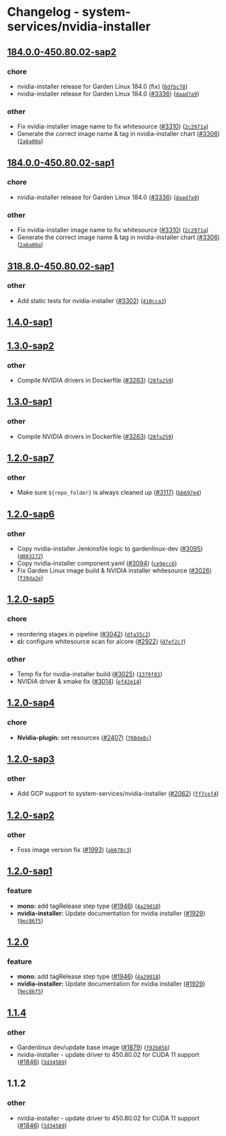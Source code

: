 # Changelog - system-services/nvidia-installer


## [184.0.0-450.80.02-sap2](https://github.wdf.sap.corp/ICN-ML/aicore/compare/rel/system-services/nvidia-installer/184.0.0-450.80.02-sap1...rel/system-services/nvidia-installer/184.0.0-450.80.02-sap2)
### chore
* nvidia-installer release for Garden Linux 184.0 (fix) ([`0dfbc78`](https://github.wdf.sap.corp/ICN-ML/aicore/commit/0dfbc78991c823ece2fa8183b29d6690aa66c437))
* nvidia-installer release for Garden Linux 184.0 ([#3336](https://github.wdf.sap.corp/ICN-ML/aicore/pull/3336)) ([`daad7a9`](https://github.wdf.sap.corp/ICN-ML/aicore/commit/daad7a92e8c3789ccb9adebda5f463912b04887e))

### other
* Fix nvidia-installer image name to fix whitesource ([#3310](https://github.wdf.sap.corp/ICN-ML/aicore/pull/3310)) ([`2c2971a`](https://github.wdf.sap.corp/ICN-ML/aicore/commit/2c2971aba1d60277524377619a4b5fb0918b1f5b))
* Generate the correct image name & tag in nvidia-installer chart ([#3306](https://github.wdf.sap.corp/ICN-ML/aicore/pull/3306)) ([`2a6a00a`](https://github.wdf.sap.corp/ICN-ML/aicore/commit/2a6a00ad52d48a470d26cb2a7ebb73ba0c4577ca))


## [184.0.0-450.80.02-sap1](https://github.wdf.sap.corp/ICN-ML/aicore/compare/rel/system-services/nvidia-installer/318.8.0-450.80.02-sap1...rel/system-services/nvidia-installer/184.0.0-450.80.02-sap1)
### chore
* nvidia-installer release for Garden Linux 184.0 ([#3336](https://github.wdf.sap.corp/ICN-ML/aicore/pull/3336)) ([`daad7a9`](https://github.wdf.sap.corp/ICN-ML/aicore/commit/daad7a92e8c3789ccb9adebda5f463912b04887e))

### other
* Fix nvidia-installer image name to fix whitesource ([#3310](https://github.wdf.sap.corp/ICN-ML/aicore/pull/3310)) ([`2c2971a`](https://github.wdf.sap.corp/ICN-ML/aicore/commit/2c2971aba1d60277524377619a4b5fb0918b1f5b))
* Generate the correct image name & tag in nvidia-installer chart ([#3306](https://github.wdf.sap.corp/ICN-ML/aicore/pull/3306)) ([`2a6a00a`](https://github.wdf.sap.corp/ICN-ML/aicore/commit/2a6a00ad52d48a470d26cb2a7ebb73ba0c4577ca))


## [318.8.0-450.80.02-sap1](https://github.wdf.sap.corp/ICN-ML/aicore/compare/rel/system-services/nvidia-installer/1.4.0-sap1...rel/system-services/nvidia-installer/318.8.0-450.80.02-sap1)
### other
* Add static tests for nvidia-installer ([#3302](https://github.wdf.sap.corp/ICN-ML/aicore/pull/3302)) ([`410cca3`](https://github.wdf.sap.corp/ICN-ML/aicore/commit/410cca392f26e07931df51c76a13e4cd15d17888))


## [1.4.0-sap1](https://github.wdf.sap.corp/ICN-ML/aicore/compare/rel/system-services/nvidia-installer/1.3.0-sap2...rel/system-services/nvidia-installer/1.4.0-sap1)

## [1.3.0-sap2](https://github.wdf.sap.corp/ICN-ML/aicore/compare/rel/system-services/nvidia-installer/1.3.0-sap1...rel/system-services/nvidia-installer/1.3.0-sap2)
### other
* Compile NVIDIA drivers in Dockerfile ([#3263](https://github.wdf.sap.corp/ICN-ML/aicore/pull/3263)) ([`28fa259`](https://github.wdf.sap.corp/ICN-ML/aicore/commit/28fa259e15692d3b97a7233dbabb57429eda6ef6))


## [1.3.0-sap1](https://github.wdf.sap.corp/ICN-ML/aicore/compare/rel/system-services/nvidia-installer/1.2.0-sap7...rel/system-services/nvidia-installer/1.3.0-sap1)
### other
* Compile NVIDIA drivers in Dockerfile ([#3263](https://github.wdf.sap.corp/ICN-ML/aicore/pull/3263)) ([`28fa259`](https://github.wdf.sap.corp/ICN-ML/aicore/commit/28fa259e15692d3b97a7233dbabb57429eda6ef6))


## [1.2.0-sap7](https://github.wdf.sap.corp/ICN-ML/aicore/compare/rel/system-services/nvidia-installer/1.2.0-sap6...rel/system-services/nvidia-installer/1.2.0-sap7)
### other
* Make sure `${repo_folder}` is always cleaned up ([#3117](https://github.wdf.sap.corp/ICN-ML/aicore/pull/3117)) ([`bb697e4`](https://github.wdf.sap.corp/ICN-ML/aicore/commit/bb697e4e1bc8a6c269991c0a4b8cd47782fff3bf))


## [1.2.0-sap6](https://github.wdf.sap.corp/ICN-ML/aicore/compare/rel/system-services/nvidia-installer/1.2.0-sap5...rel/system-services/nvidia-installer/1.2.0-sap6)
### other
* Copy nvidia-installer Jenkinsfile logic to gardenlinux-dev ([#3095](https://github.wdf.sap.corp/ICN-ML/aicore/pull/3095)) ([`d083172`](https://github.wdf.sap.corp/ICN-ML/aicore/commit/d08317216be949caa45a2b4d892b508d1490dfc4))
* Copy nvidia-installer component.yaml ([#3094](https://github.wdf.sap.corp/ICN-ML/aicore/pull/3094)) ([`ce9ecc6`](https://github.wdf.sap.corp/ICN-ML/aicore/commit/ce9ecc6c543af52c9a250f5738d0f8aae58c00ec))
* Fix Garden Linux image build & NVIDIA installer whitesource ([#3026](https://github.wdf.sap.corp/ICN-ML/aicore/pull/3026)) ([`f39da2e`](https://github.wdf.sap.corp/ICN-ML/aicore/commit/f39da2eff0404ee3c8713a127be59456cda68a4a))


## [1.2.0-sap5](https://github.wdf.sap.corp/ICN-ML/aicore/compare/rel/system-services/nvidia-installer/1.2.0-sap4...rel/system-services/nvidia-installer/1.2.0-sap5)
### chore
* reordering stages in pipeline ([#3042](https://github.wdf.sap.corp/ICN-ML/aicore/pull/3042)) ([`dfa35c2`](https://github.wdf.sap.corp/ICN-ML/aicore/commit/dfa35c26e1cdadbebff5391535b155f63b0ac508))
* **ci:** configure whitesource scan for aicore ([#2922](https://github.wdf.sap.corp/ICN-ML/aicore/pull/2922)) ([`d7ef2c7`](https://github.wdf.sap.corp/ICN-ML/aicore/commit/d7ef2c72165cae956c171cf43b0d4de5c6f8dc09))

### other
* Temp fix for nvidia-installer build ([#3025](https://github.wdf.sap.corp/ICN-ML/aicore/pull/3025)) ([`1379f83`](https://github.wdf.sap.corp/ICN-ML/aicore/commit/1379f833a01b4bc349dfee287bbb7cc853ad0b39))
* NVIDIA driver & xmake fix ([#3014](https://github.wdf.sap.corp/ICN-ML/aicore/pull/3014)) ([`ef42e14`](https://github.wdf.sap.corp/ICN-ML/aicore/commit/ef42e14e07ec09a73fc7a15846277cb327655e4f))


## [1.2.0-sap4](https://github.wdf.sap.corp/ICN-ML/aicore/compare/rel/system-services/nvidia-installer/1.2.0-sap3...rel/system-services/nvidia-installer/1.2.0-sap4)
### chore
* **Nvidia-plugin:** set resources ([#2407](https://github.wdf.sap.corp/ICN-ML/aicore/pull/2407)) ([`760de8c`](https://github.wdf.sap.corp/ICN-ML/aicore/commit/760de8cff67a099c402c5f80ba7d629f7329d0b8))


## [1.2.0-sap3](https://github.wdf.sap.corp/ICN-ML/aicore/compare/rel/system-services/nvidia-installer/1.2.0-sap2...rel/system-services/nvidia-installer/1.2.0-sap3)
### other
* Add GCP support to system-services/nvidia-installer ([#2062](https://github.wdf.sap.corp/ICN-ML/aicore/pull/2062)) ([`ff7cef4`](https://github.wdf.sap.corp/ICN-ML/aicore/commit/ff7cef4629e51fd87a8d54a4f1897affbd4bb9f5))


## [1.2.0-sap2](https://github.wdf.sap.corp/ICN-ML/aicore/compare/rel/system-services/nvidia-installer/1.2.0-sap1...rel/system-services/nvidia-installer/1.2.0-sap2)
### other
* Foss image version fix ([#1993](https://github.wdf.sap.corp/ICN-ML/aicore/pull/1993)) ([`ab678c3`](https://github.wdf.sap.corp/ICN-ML/aicore/commit/ab678c3c495451c2f43a75256f4ee8b3ea6c9bb7))


## [1.2.0-sap1](https://github.wdf.sap.corp/ICN-ML/aicore/compare/rel/system-services/nvidia-installer/1.2.0...rel/system-services/nvidia-installer/1.2.0-sap1)
### feature
* **mono:** add tagRelease step type ([#1946](https://github.wdf.sap.corp/ICN-ML/aicore/pull/1946)) ([`4a29018`](https://github.wdf.sap.corp/ICN-ML/aicore/commit/4a290185d9a6d08ad76bf06d4ab613cc4d377e67))
* **nvidia-installer:** Update documentation for nvidia installer ([#1929](https://github.wdf.sap.corp/ICN-ML/aicore/pull/1929)) ([`9ec86f5`](https://github.wdf.sap.corp/ICN-ML/aicore/commit/9ec86f5e3963d644e883b80cefa84ad30f3ab1ce))


## [1.2.0](https://github.wdf.sap.corp/ICN-ML/aicore/compare/rel/system-services/nvidia-installer/1.1.4...rel/system-services/nvidia-installer/1.2.0)
### feature
* **mono:** add tagRelease step type ([#1946](https://github.wdf.sap.corp/ICN-ML/aicore/pull/1946)) ([`4a29018`](https://github.wdf.sap.corp/ICN-ML/aicore/commit/4a290185d9a6d08ad76bf06d4ab613cc4d377e67))
* **nvidia-installer:** Update documentation for nvidia installer ([#1929](https://github.wdf.sap.corp/ICN-ML/aicore/pull/1929)) ([`9ec86f5`](https://github.wdf.sap.corp/ICN-ML/aicore/commit/9ec86f5e3963d644e883b80cefa84ad30f3ab1ce))


## [1.1.4](https://github.wdf.sap.corp/ICN-ML/aicore/compare/rel/system-services/nvidia-installer/1.1.2...rel/system-services/nvidia-installer/1.1.4)
### other
* Gardenlinux dev/update base image ([#1879](https://github.wdf.sap.corp/ICN-ML/aicore/pull/1879)) ([`f02b85b`](https://github.wdf.sap.corp/ICN-ML/aicore/commit/f02b85b377015137251f3f0d7fd960eeb40cdca5))
* nvidia-installer - update driver to 450.80.02 for CUDA 11 support ([#1846](https://github.wdf.sap.corp/ICN-ML/aicore/pull/1846)) ([`3d34589`](https://github.wdf.sap.corp/ICN-ML/aicore/commit/3d3458971f1d1785440bab80c24ee2e26fa00388))


## 1.1.2
### other
* nvidia-installer - update driver to 450.80.02 for CUDA 11 support ([#1846](https://github.wdf.sap.corp/ICN-ML/aicore/pull/1846)) ([`3d34589`](https://github.wdf.sap.corp/ICN-ML/aicore/commit/3d3458971f1d1785440bab80c24ee2e26fa00388))

